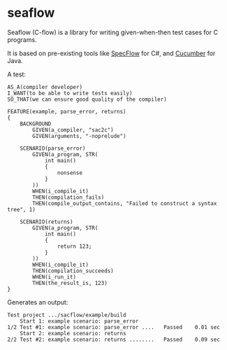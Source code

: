 
# seaflow

Seaflow (C-flow) is a library for writing given-when-then test cases for C programs.

It is based on pre-existing tools like [SpecFlow](https://specflow.org/) for C#, and [Cucumber](https://cucumber.io/) for Java.

A test:

```
AS_A(compiler developer)
I_WANT(to be able to write tests easily)
SO_THAT(we can ensure good quality of the compiler)

FEATURE(example, parse_error, returns)
{
    BACKGROUND
        GIVEN(a_compiler, "sac2c")
        GIVEN(arguments, "-noprelude")

    SCENARIO(parse_error)
        GIVEN(a_program, STR(
            int main()
            {
                nonsense
            }
        ))
        WHEN(i_compile_it)
        THEN(compilation_fails)
        THEN(compile_output_contains, "Failed to construct a syntax tree", 1)

    SCENARIO(returns)
        GIVEN(a_program, STR(
            int main()
            {
                return 123;
            }
        ))
        WHEN(i_compile_it)
        THEN(compilation_succeeds)
        WHEN(i_run_it)
        THEN(the_result_is, 123)
}
```

Generates an output:

```
Test project .../sacflow/example/build
    Start 1: example scenario: parse_error
1/2 Test #1: example scenario: parse_error ....   Passed    0.01 sec
    Start 2: example scenario: returns
2/2 Test #2: example scenario: returns ........   Passed    0.09 sec
```

